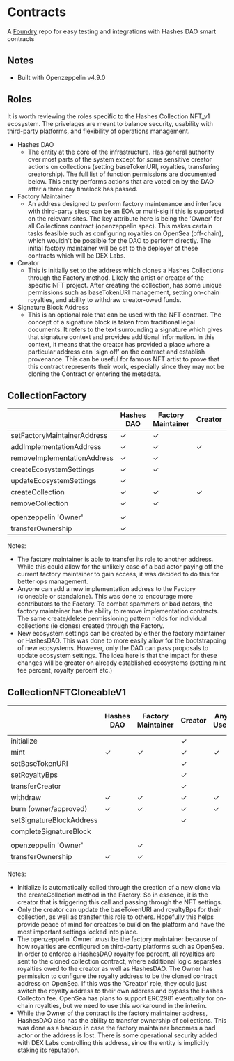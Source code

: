 # Contracts
A [Foundry](https://book.getfoundry.sh/) repo for easy testing and integrations with Hashes DAO smart contracts

## Notes
- Built with Openzeppelin v4.9.0

## Roles

It is worth reviewing the roles specific to the Hashes Collection NFT_v1 ecosystem. The privelages are meant to balance security, usability with third-party platforms, and flexibility of operations management.

-   Hashes DAO
    -   The entity at the core of the infrastructure. Has general authority over most parts of the system except for some sensitive creator actions on collections (setting baseTokenURI, royalties, transfering creatorship). The full list of function permissions are documented below. This entity performs actions that are voted on by the DAO after a three day timelock has passed.
-   Factory Maintainer
    -   An address designed to perform factory maintenance and interface with third-party sites; can be an EOA or multi-sig if this is supported on the relevant sites. The key attribute here is being the 'Owner' for all Collections contract (openzeppelin spec). This makes certain tasks feasible such as configuring royalties on OpenSea (off-chain), which wouldn't be possible for the DAO to perform directly. The initial factory maintainer will be set to the deployer of these contracts which will be DEX Labs.
-   Creator
    -   This is initially set to the address which clones a Hashes Collections through the Factory method. Likely the artist or creator of the specific NFT project. After creating the collection, has some unique permissions such as baseTokenURI management, setting on-chain royalties, and ability to withdraw creator-owed funds.
-   Signature Block Address
    -   This is an optional role that can be used with the NFT contract. The concept of a signature block is taken from traditional legal documents. It refers to the text surrounding a signature which gives that signature context and provides additional information. In this context, it means that the creator has provided a place where a particular address can 'sign off' on the contract and establish provenance. This can be useful for famous NFT artist to prove that this contract represents their work, especially since they may not be cloning the Contract or entering the metadata.

## CollectionFactory

|                             | Hashes DAO | Factory Maintainer | Creator | Any User |
| --------------------------- | ---------- | ------------------ | ------- | -------- |
| setFactoryMaintainerAddress | ✓          | ✓                  |         |          |
| addImplementationAddress    | ✓          | ✓                  | ✓       | ✓        |
| removeImplementationAddress | ✓          | ✓                  |         |          |
| createEcosystemSettings     | ✓          | ✓                  |         |          |
| updateEcosystemSettings     | ✓          |                    |         |          |
| createCollection            | ✓          | ✓                  | ✓       | ✓        |
| removeCollection            | ✓          | ✓                  |         |          |
|                             |            |                    |         |          |
| openzeppelin 'Owner'        | ✓          |                    |         |          |
| transferOwnership           | ✓          |                    |         |          |

Notes:

-   The factory maintainer is able to transfer its role to another address. While this could allow for the unlikely case of a bad actor paying off the current factory maintainer to gain access, it was decided to do this for better ops management.
-   Anyone can add a new implementation address to the Factory (cloneable or standalone). This was done to encourage more contributors to the Factory. To combat spammers or bad actors, the factory maintainer has the ability to remove implementation contracts. The same create/delete permissioning pattern holds for individual collections (ie clones) created through the Factory.
-   New ecosystem settings can be created by either the factory maintainer or HashesDAO. This was done to more easily allow for the bootstrapping of new ecosystems. However, only the DAO can pass proposals to update ecosystem settings. The idea here is that the impact for these changes will be greater on already established ecosystems (setting mint fee percent, royalty percent etc.)

## CollectionNFTCloneableV1

|                          | Hashes DAO | Factory Maintainer | Creator | Any User | Signature Block Address |
| ------------------------ | ---------- | ------------------ | ------- | -------- | ----------------------- |
| initialize               |            |                    | ✓       |          |                         |
| mint                     | ✓          | ✓                  | ✓       | ✓        |                         |
| setBaseTokenURI          |            |                    | ✓       |          |                         |
| setRoyaltyBps            |            |                    | ✓       |          |                         |
| transferCreator          |            |                    | ✓       |          |                         |
| withdraw                 | ✓          | ✓                  | ✓       | ✓        |                         |
| burn (owner/approved)    | ✓          | ✓                  | ✓       | ✓        |                         |
| setSignatureBlockAddress |            |                    | ✓       |          |                         |
| completeSignatureBlock   |            |                    |         |          | ✓                       |
|                          |            |                    |         |          |                         |
| openzeppelin 'Owner'     |            | ✓                  |         |          |                         |
| transferOwnership        | ✓          | ✓                  |         |          |                         |

Notes:

-   Initialize is automatically called through the creation of a new clone via the createCollection method in the Factory. So in essence, it is the creator that is triggering this call and passing through the NFT settings.
-   Only the creator can update the baseTokenURI and royaltyBps for their collection, as well as transfer this role to others. Hopefully this helps provide peace of mind for creators to build on the platform and have the most important settings locked into place.
-   The openzeppelin 'Owner' _must_ be the factory maintainer because of how royalties are configured on third-party platforms such as OpenSea. In order to enforce a HashesDAO royalty fee percent, all royalties are sent to the cloned collection contract, where additional logic separates royalties owed to the creator as well as HashesDAO. The Owner has permission to configure the royalty address to be the cloned contract address on OpenSea. If this was the 'Creator' role, they could just switch the royalty address to their own address and bypass the Hashes Collecton fee. OpenSea has plans to support ERC2981 eventually for on-chain royalties, but we need to use this workaround in the interim.
-   While the Owner of the contract is the factory maintainer address, HashesDAO also has the ability to transfer ownership of collections. This was done as a backup in case the factory maintainer becomes a bad actor or the address is lost. There is some operational security added with DEX Labs controlling this address, since the entity is implicitly staking its reputation.
